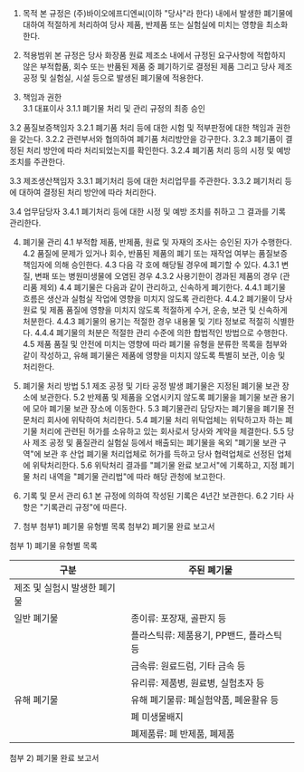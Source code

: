 1. 목적
본 규정은 (주)바이오에프디엔씨(이하 "당사"라 한다) 내에서 발생한 폐기물에 대하여 적절하게 처리하여 당사 제품, 반제품 또는 실험실에 미치는 영향을 최소화한다. 

2. 적용범위 
본 규정은 당사 화장품 원료 제조소 내에서 규정된 요구사항에 적합하지 않은 부적합품, 회수 또는 반품된 제품 중 폐기하기로 결정된 제품 그리고 당사 제조공정 및 실험실, 시설 등으로 발생된 폐기물에 적용한다.  

3. 책임과 권한      
3.1 대표이사
3.1.1 폐기물 처리 및 관리 규정의 최종 승인

3.2 품질보증책임자
3.2.1 폐기품 처리 등에 대한 시험 및 적부판정에 대한 책임과 권한을 갖는다.
3.2.2 관련부서와 협의하여 폐기품 처리방안을 강구한다. 
3.2.3 폐기품이 결정된 처리 방안에 따라 처리되었는지를 확인한다. 
3.2.4 폐기품 처리 등의 시정 및 예방조치를 주관한다.

3.3 제조생산책임자
3.3.1 폐기처리 등에 대한 처리업무를 주관한다. 
3.3.2 폐기처리 등에 대하여 결정된 처리 방안에 따라 처리한다. 

3.4 업무담당자
3.4.1 폐기처리 등에 대한 시정 및 예방 조치를 취하고 그 결과를 기록 관리한다.

4. 폐기물 관리
4.1 부적합 제품, 반제품, 원료 및 자재의 조사는 승인된 자가 수행한다.
4.2 품질에 문제가 있거나 회수, 반품된 제품의 폐기 또는 재작업 여부는 품질보증책임자에 의해 승인한다.
4.3 다음 각 호에 해당될 경우에 폐기할 수 있다.
4.3.1 변질, 변패 또는 병원미생물에 오염된 경우
4.3.2 사용기한이 경과된 제품의 경우 (관리품 제외)
4.4 폐기물은 다음과 같이 관리하고, 신속하게 폐기한다.
4.4.1 폐기물 흐름은 생산과 실험실 작업에 영향을 미치지 않도록 관리한다.
4.4.2 폐기물이 당사 원료 및 제품 품질에 영향을 미치지 않도록 적절하게 수거, 운송, 보관 및 신속하게 처분한다.
4.4.3 폐기물의 용기는 적절한 경우 내용물 및 기타 정보로 적절히 식별한다.
4.4.4 폐기물의 처분은 적절한 관리 수준에 의한 합법적인 방법으로 수행한다.
4.5 제품 품질 및 안전에 미치는 영향에 따라 폐기물 유형을 분류한 목록을 첨부와 같이 작성하고, 유해 폐기물은 제품에 영향을 미치지 않도록 특별히 보관, 이송 및 처리한다.

5. 폐기물 처리 방법 
5.1 제조 공정 및 기타 공정 발생 폐기물은 지정된 폐기물 보관 장소에 보관한다.
5.2 반제품 및 제품을 오염시키지 않도록 폐기물을 폐기물 보관 용기에 모아 폐기물 보관 장소에 이동한다.
5.3 폐기물관리 담당자는 폐기물을 폐기물 전문처리 회사에 위탁하여 처리한다.
5.4 폐기물 처리 위탁업체는 위탁하고자 하는 폐기물 처리에 관련된 허가를 소유하고 있는 회사로서 당사와 계약을 체결한다.
5.5 당사 제조 공정 및 품질관리 실험실 등에서 배출되는 폐기물을 옥외 "폐기물 보관 구역"에 보관 후 산업 폐기물 처리업체로 허가를 득하고 당사 협력업체로 선정된 업체에 위탁처리한다.
5.6 위탁처리 결과를 "폐기물 완료 보고서"에 기록하고, 지정 폐기물 처리 내역을 "폐기물 관리법"에 따라 해당 관청에 보고한다.

6. 기록 및 문서 관리
6.1 본 규정에 의하여 작성된 기록은 4년간 보관한다.
6.2 기타 사항은 "기록관리 규정"에 따른다.

7. 첨부
첨부1) 폐기물 유형별 목록
첨부2) 폐기물 완료 보고서

첨부 1) 폐기물 유형별 목록

| 구분 | 주된 폐기물 |
|------|-------------|
| 제조 및 실험시 발생한 폐기물 | |
| 일반 폐기물 | 종이류: 포장재, 골판지 등 |
| | 플라스틱류: 제품용기, PP밴드, 플라스틱 등 |
| | 금속류: 원료드럼, 기타 금속 등 |
| | 유리류: 제품병, 원료병, 실험초자 등 |
| 유해 폐기물 | 유해 폐기물류: 폐실험약품, 폐윤활유 등 |
| | 폐 미생물배지 |
| | 폐제품류: 폐 반제품, 폐제품 |

첨부 2) 폐기물 완료 보고서 
 

